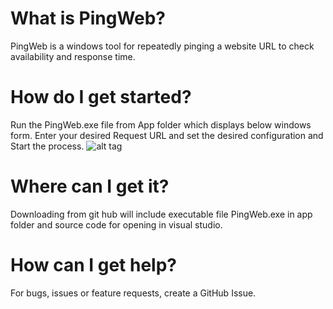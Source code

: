 # What is PingWeb?
PingWeb is a windows tool for repeatedly pinging a website URL to check availability and response time.

# How do I get started?
Run the PingWeb.exe file from App folder which displays below windows form. Enter your desired Request URL and set the desired configuration and Start the process.
![alt tag](https://cloud.githubusercontent.com/assets/6698586/16246396/f4a49578-37fc-11e6-81a7-fdd64897d3f8.PNG)
 

# Where can I get it?
Downloading from git hub will include executable file PingWeb.exe in app folder and source code for opening in visual studio.

# How can I get help?
For bugs, issues or feature requests, create a GitHub Issue.
